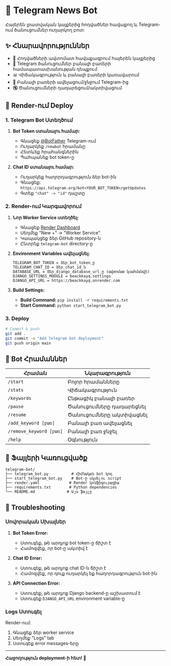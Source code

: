 # 🤖 Telegram News Bot

Հայերեն լրատվական կայքերից հոդվածներ հավաքող և Telegram-ում ծանուցումներ ուղարկող բոտ:

## ✨ Հնարավորություններ

- 📰 Հոդվածների ավտոմատ հավաքագրում հայերեն կայքերից
- 🔔 Telegram ծանուցումներ բանալի բառերի համապատասխանության դեպքում
- 📊 Վիճակագրություն և բանալի բառերի կառավարում
- 🔑 Բանալի բառերի ավելացում/ջնջում Telegram-ից
- 🔇 Ծանուցումների դադարեցում/ակտիվացում

## 🚀 Render-ում Deploy

### 1. Telegram Bot Ստեղծում

1. **Bot Token ստանալու համար:**
   - Գնացեք [@BotFather](https://t.me/botfather) Telegram-ում
   - Ուղարկեք `/newbot` հրամանը
   - Հետևեք հրահանգներին
   - Պահպանեք bot token-ը

2. **Chat ID ստանալու համար:**
   - Ուղարկեք հաղորդագրություն ձեր bot-ին
   - Գնացեք: `https://api.telegram.org/bot<YOUR_BOT_TOKEN>/getUpdates`
   - Գտեք `"chat" -> "id"` դաշտը

### 2. Render-ում Կարգավորում

1. **Նոր Worker Service ստեղծել:**
   - Գնացեք [Render Dashboard](https://dashboard.render.com)
   - Սեղմեք "New +" -> "Worker Service"
   - Կապակցեք ձեր GitHub repository-ն
   - Ընտրեք `telegram-bot` directory-ը

2. **Environment Variables ավելացնել:**
   ```
   TELEGRAM_BOT_TOKEN = ձեր_bot_token_ը
   TELEGRAM_CHAT_ID = ձեր_chat_id_ն
   DATABASE_URL = ձեր_django_database_url_ը (ավտոմատ կսահմանվի)
   DJANGO_SETTINGS_MODULE = beackkayq.settings
   DJANGO_API_URL = https://beackkayq.onrender.com
   ```

3. **Build Settings:**
   - **Build Command:** `pip install -r requirements.txt`
   - **Start Command:** `python start_telegram_bot.py`

### 3. Deploy

```bash
# Commit և push
git add .
git commit -m "Add Telegram bot deployment"
git push origin main
```

## 📱 Bot Հրամաններ

| Հրաման | Նկարագրություն |
|--------|----------------|
| `/start` | Բոլոր հրամանները |
| `/stats` | Վիճակագրություն |
| `/keywords` | Ընթացիկ բանալի բառեր |
| `/pause` | Ծանուցումները դադարեցնել |
| `/resume` | Ծանուցումները ակտիվացնել |
| `/add_keyword [բառ]` | Բանալի բառ ավելացնել |
| `/remove_keyword [բառ]` | Բանալի բառ ջնջել |
| `/help` | Օգնություն |

## 📁 Ֆայլերի Կառուցվածք

```
telegram-bot/
├── telegram_bot.py          # Հիմնական bot կոդ
├── start_telegram_bot.py    # Bot-ը սկսելու script
├── render.yaml             # Render կոնֆիգուրացիա
├── requirements.txt        # Python dependencies
└── README.md              # Այս ֆայլը
```

## 🔧 Troubleshooting

### Սովորական Սխալներ

1. **Bot Token Error:**
   - Ստուգեք, թե արդյոք bot token-ը ճիշտ է
   - Համոզվեք, որ bot-ը ակտիվ է

2. **Chat ID Error:**
   - Ստուգեք, թե արդյոք chat ID-ն ճիշտ է
   - Համոզվեք, որ դուք ուղարկել եք հաղորդագրություն bot-ին

3. **API Connection Error:**
   - Ստուգեք, թե արդյոք Django backend-ը աշխատում է
   - Ստուգեք `DJANGO_API_URL` environment variable-ը

### Logs Ստուգել

Render-ում:
1. Գնացեք ձեր worker service
2. Սեղմեք "Logs" tab
3. Ստուգեք error messages-երը

---

**Հաջողություն deployment-ի հետ! 🚀** 